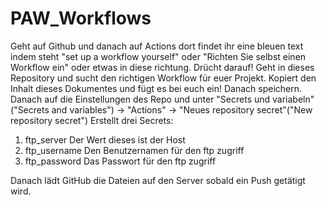 # PAW_Workflows

Geht auf Github und danach auf Actions dort findet ihr eine bleuen text indem steht "set up a workflow yourself" oder "Richten Sie selbst einen Workflow ein" oder etwas in diese richtung. Drücht darauf!
Geht in dieses Repository und  sucht den richtigen Workflow für euer Projekt. Kopiert den Inhalt dieses Dokumentes und fügt es bei euch ein!
Danach speichern.
Danach auf die Einstellungen des Repo und unter "Secrets und variabeln"("Secrets and variables") -> "Actions" -> "Neues repository secret"("New repository secret")
Erstellt drei Secrets:
1. ftp_server
   Der Wert dieses ist der Host
2. ftp_username
   Den Benutzernamen für den ftp zugriff
3. ftp_password
   Das Passwort für den ftp zugriff

Danach lädt GitHub die Dateien auf den Server sobald ein Push getätigt wird.
